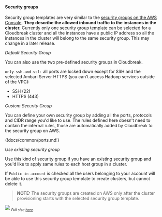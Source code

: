 #### Security groups

Security group templates are very similar to the [security groups on the AWS Console](http://docs.aws.amazon.com/AWSEC2/latest/UserGuide/using-network-security.html).
**They describe the allowed inbound traffic to the instances in the cluster.**
Currently only one security group template can be selected for a Cloudbreak cluster and all the instances have a 
public IP address so all the instances in the cluster will belong to the same security group.
This may change in a later release.

*Default Security Group*

You can also use the two pre-defined security groups in Cloudbreak.

`only-ssh-and-ssl:` all ports are locked down except for SSH and the selected Ambari Server HTTPS (you can't access Hadoop services outside of the VPC):

* SSH (22)
* HTTPS (443)

*Custom Security Group*

You can define your own security group by adding all the ports, protocols and CIDR range you'd like to use. The rules
 defined here doesn't need to contain the internal rules, those are automatically added by Cloudbreak to the security group on AWS.

{!docs/common/ports.md!}

*Use existing security group*

Use this kind of security group if you have an existing security group and you'd like to apply same rules to each host group in a cluster.

If `Public in account` is checked all the users belonging to your account will be able to use this security group 
template to create clusters, but cannot delete it.

>**NOTE:** The security groups are created on AWS only after the cluster provisioning starts with the selected security group template.

![](/images/ui-secgroup_v3.png)
<sub>*Full size [here](/images/ui-secgroup_v3.png).*</sub>
